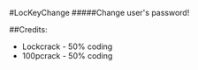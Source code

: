 #LocKeyChange
#####Change user's password!

##Credits:
* Lockcrack - 50% coding
* 100pcrack - 50% coding
